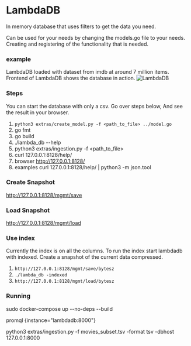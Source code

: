 # LambdaDB
In memory database that uses filters to get the data you need.

Can be used for your needs by changing the models.go file to your needs.
Creating and registering of the functionality that is needed.


### example
LambdaDB loaded with dataset from imdb at around 7 million items.
Frontend of LambdaDB shows the database in action.
![LambdaDB](https://imgur.com/JPGAb3w.gif)

### Steps
You can start the database with only a csv.
Go over steps below, And see the result in your browser.
1. `python3 extras/create_model.py -f <path_to_file> ../model.go`
2. go fmt
3. go build
4. ./lambda_db --help
5. python3 extras/ingestion.py -f  <path_to_file>
6. curl 127.0.0.1:8128/help/
7. browser http://127.0.0.1:8128/
8. examples curl 127.0.0.1:8128/help/ | python3 -m json.tool

### Create Snapshot
http://127.0.0.1:8128/mgmt/save
 
### Load Snapshot
http://127.0.0.1:8128/mgmt/load
 
### Use index
Currently the index is on all the columns.
To run the index start lambdadb with indexed.
Create a snapshot of the current data compressed.
1. `http://127.0.0.1:8128/mgmt/save/bytesz`
2. `./lambda_db -indexed`
3. `http://127.0.0.1:8128/mgmt/load/bytesz`

### Running

sudo docker-compose up  --no-deps --build

promql {instance="lambdadb:8000"}

python3 extras/ingestion.py  -f movies_subset.tsv -format tsv -dbhost 127.0.0.1:8000
